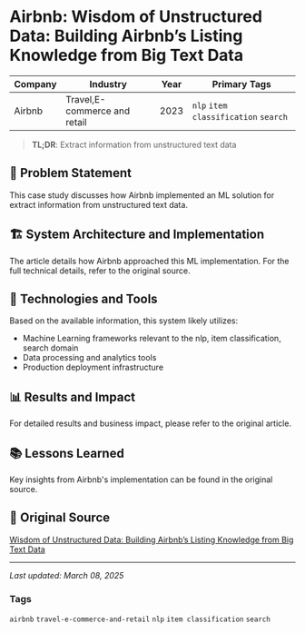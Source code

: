 # Airbnb: Wisdom of Unstructured Data: Building Airbnb’s Listing Knowledge from Big Text Data

| Company | Industry | Year | Primary Tags | 
|---------|----------|------|--------------|
| Airbnb | Travel,E-commerce and retail | 2023 | `nlp` `item classification` `search` |

> **TL;DR**: Extract information from unstructured text data

## 📝 Problem Statement

This case study discusses how Airbnb implemented an ML solution for extract information from unstructured text data.

## 🏗️ System Architecture and Implementation

The article details how Airbnb approached this ML implementation. For the full technical details, refer to the original source.

## 🔧 Technologies and Tools

Based on the available information, this system likely utilizes:

- Machine Learning frameworks relevant to the nlp, item classification, search domain
- Data processing and analytics tools
- Production deployment infrastructure

## 📊 Results and Impact

For detailed results and business impact, please refer to the original article.

## 📚 Lessons Learned

Key insights from Airbnb's implementation can be found in the original source.

## 🔗 Original Source

[Wisdom of Unstructured Data: Building Airbnb’s Listing Knowledge from Big Text Data](https://medium.com/airbnb-engineering/wisdom-of-unstructured-data-building-airbnbs-listing-knowledge-from-big-text-data-7c533466a63c)

---

*Last updated: March 08, 2025*

### Tags

`airbnb` `travel-e-commerce-and-retail` `nlp` `item classification` `search`
